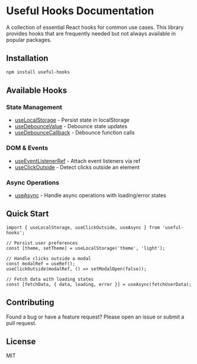 # Useful Hooks Documentation

A collection of essential React hooks for common use cases. This library provides hooks that are frequently needed but not always available in popular packages.

## Installation

```bash
npm install useful-hooks
```

## Available Hooks

### State Management
- [useLocalStorage](./useLocalStorage.md) - Persist state in localStorage
- [useDebounceValue](./useDebounceValue.md) - Debounce state updates
- [useDebounceCallback](./useDebounceCallback.md) - Debounce function calls

### DOM & Events
- [useEventListenerRef](./useEventListenerRef.md) - Attach event listeners via ref
- [useClickOutside](./useClickOutside.md) - Detect clicks outside an element

### Async Operations
- [useAsync](./useAsync.md) - Handle async operations with loading/error states

## Quick Start

```tsx
import { useLocalStorage, useClickOutside, useAsync } from 'useful-hooks';

// Persist user preferences
const [theme, setTheme] = useLocalStorage('theme', 'light');

// Handle clicks outside a modal
const modalRef = useRef();
useClickOutside(modalRef, () => setModalOpen(false));

// Fetch data with loading states
const [fetchData, { data, loading, error }] = useAsync(fetchUserData);
```

## Contributing

Found a bug or have a feature request? Please open an issue or submit a pull request.

## License

MIT 